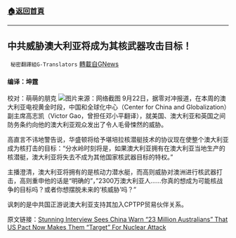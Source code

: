 ###  [:house:返回首頁](https://github.com/ourhimalayas/txt)
---


## 中共威胁澳大利亚将成为其核武器攻击目标！
` 秘密翻譯組G-Translators` [轉載自GNews](https://gnews.org/zh-hans/1549151/)

#### 编译：坤霆
校对：萌萌的朋克
![](https://assets.gnews.org/wp-content/uploads/2021/09/4-44.jpg)图片来源：网络截图
9月22日，据零对冲报道，在本周的澳大利亚电视黄金时段，中国和全球化中心（Center for China and Globalization）副主席高志凯（Victor Gao，曾担任邓小平翻译），就美国、澳大利亚和英国之间防务条约向他的澳大利亚观众发出了令人毛骨悚然的威胁。

高直言不讳地警告说，华盛顿将给予堪培拉核潜艇技术的协议现在使整个澳大利亚成为核打击的目标：“分水岭时刻将是，如果澳大利亚拥有在澳大利亚当地生产的核潜艇，澳大利亚将失去不成为其他国家核武器目标的特权。”

主播澄清，澳大利亚将拥有的是核动力潜水艇，而高则威胁对澳洲进行核武器打击，高则重申他的话是“明确的”，”2300万澳大利亚人……你真的想成为可能核战争的目标吗？或者你想摆脱未来的‘核威胁’吗？”

讽刺的是中共国正游说澳大利亚支持其加入CPTPP贸易伙伴关系。

原文链接：[Stunning Interview Sees China Warn “23 Million Australians” That US Pact Now Makes Them “Target” For Nuclear Attack](https://www.zerohedge.com/geopolitical/unbelievable-interview-sees-china-warn-23-million-australians-us-pact-now-makes-them)
